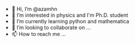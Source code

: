 - 👋 Hi, I’m @azamhn
- 👀 I’m interested in physics and I'm Ph.D. student
- 🌱 I’m currently learning python and mathematica
- 💞️ I’m looking to collaborate on ...
- 📫 How to reach me ...

<!---
azamhn/azamhn is a ✨ special ✨ repository because its `README.md` (this file) appears on your GitHub profile.
You can click the Preview link to take a look at your changes.
--->
